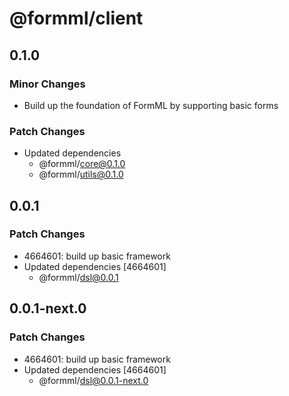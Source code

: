 # @formml/client

## 0.1.0

### Minor Changes

- Build up the foundation of FormML by supporting basic forms

### Patch Changes

- Updated dependencies
  - @formml/core@0.1.0
  - @formml/utils@0.1.0

## 0.0.1

### Patch Changes

- 4664601: build up basic framework
- Updated dependencies [4664601]
  - @formml/dsl@0.0.1

## 0.0.1-next.0

### Patch Changes

- 4664601: build up basic framework
- Updated dependencies [4664601]
  - @formml/dsl@0.0.1-next.0
